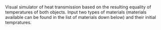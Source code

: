 Visual simulator of heat transmission based on the resulting equality of temperatures of both objects. Input two types of materials (materials available can be found in the list of materials down below) and their initial tempratures. 
